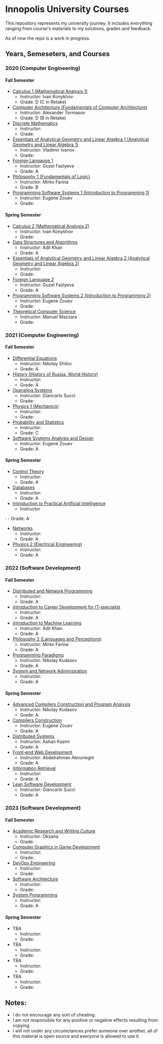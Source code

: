 # Innopolis University Courses
This repository represents  my university journey. It includes everything ranging from course's materials to my solutions, grades and feedback.

As of now the repo is a work in progress. 

## Years, Semeseters, and Courses

### 2020 (Computer Engineering)
#### Fall Semester
- [Calculus 1 (Mathematical Analysis 1)](https://github.com/IVIosab/university/tree/main/calculus-1)
	- Instructor: Ivan Konykhov
	- Grade: D (C in Retake)
- [Computer Architecture (Fundamentals of Computer Architecture)](https://github.com/IVIosab/university/tree/main/computer-architecture)
	- Instructor: Alexander Tormasov
	- Grade: D (B in Retake)
- [Discrete Mathematics](https://github.com/IVIosab/university/tree/main/discrete-mathematics)
	- Instructor:
	- Grade: 
- [Essentials of Analytical Geometry and Linear Algebra 1 (Analytical Geometry and Linear Algebra 1)](https://github.com/IVIosab/university/tree/main/analytical-geometry-and-linear-algebra-1)
	- Instructor: Vladimir Ivanov
	- Grade: 
- [Foreign Langauge 1](https://github.com/IVIosab/university/tree/main/foriegn-language-1)
	- Instructor: Guzel Fazlyeva
	- Grade: A
- [Philosophy 1 (Fundamentals of Logic)](https://github.com/IVIosab/university/tree/main/philosophy-1)
	- Instructor: Mirko Farina
	- Grade: B
- [Programming Software Systems 1 (Introduction to Programming 1)](https://github.com/IVIosab/university/tree/main/programming-software-systems-1)
	- Instructor: Eugene Zouev
	- Grade: 

#### Spring Semester
- [Calculus 2 (Mathematical Analysis 2)](https://github.com/IVIosab/university/tree/main/calculus-2)
	- Instructor: Ivan Konykhov
	- Grade: 
- [Data Structures and Algorithms](https://github.com/IVIosab/university/tree/main/data-structures-and-algorithms)
	- Instructor: Adil Khan
	- Grade: A
- [Essentials of Analytical Geometry and Linear Algebra 2 (Analytical Geometry and Linear Algebra 2)](https://github.com/IVIosab/university/tree/main/analytical-geometry-and-linear-algebra-2)
	- Instructor: 
	- Grade: 
- [Foreign Language 2](https://github.com/IVIosab/university/tree/main/foriegn-language-2)
	- Instructor: Guzel Fazlyeva
	- Grade: A
- [Programming Software Systems 2 (Introduction to Programming 2)](https://github.com/IVIosab/university/tree/main/programming-software-systems-2)
	- Instructor: Eugene Zouev 
	- Grade: 
- [Theoretical Computer Science](https://github.com/IVIosab/university/tree/main/theoritical-computer-science)
	- Instructor: Manuel Mazzara
	- Grade: 

### 2021 (Computer Engineering)
#### Fall Semester
- [Differential Equations](https://github.com/IVIosab/university/tree/main/differential-equations)
	- Instructor: Nikolay Shilov
	- Grade: A
- [History (History of Russia, World History)](https://github.com/IVIosab/university/tree/main/history)
	- Instructor: 
	- Grade: A
- [Operating Systems](https://github.com/IVIosab/university/tree/main/operating-systems)
	- Instructor: Giancarlo Succi
	- Grade: 
- [Physics 1 (Mechanics)](https://github.com/IVIosab/university/tree/main/physics-1)
	- Instructor: 
	- Grade: 
- [Probability and Statistics](https://github.com/IVIosab/university/tree/main/probability-and-statistics)
	- Instructor: 
	- Grade: C
- [Software Systems Analysis and Design](https://github.com/IVIosab/university/tree/main/software-systems-analysis-and-design)
	- Instructor: Eugene Zouev
	- Grade: A

#### Spring Semester
- [Control Theory](https://github.com/IVIosab/university/tree/main/control-theory)
	- Instructor: 
	- Grade: A
- [Databases](https://github.com/IVIosab/university/tree/main/databases)
	- Instructor: 
	- Grade: A
- [Introduction to Practical Artificial Intelligence](https://github.com/IVIosab/university/tree/main/introduction-to-practical-artificial-intelligence)
	- Instructor

: 
	- Grade: A
- [Networks](https://github.com/IVIosab/university/tree/main/networks)
	- Instructor: 
	- Grade: A
- [Physics 2 (Electrical Engineering)](https://github.com/IVIosab/university/tree/main/physics-2)
	- Instructor: 
	- Grade: A

### 2022 (Software Development)
#### Fall Semester
- [Distributed and Network Programming](https://github.com/IVIosab/university/tree/main/distributed-network-programming)
	- Instructor: 
	- Grade: A
- [Introduction to Career Development for IT-specialist](https://github.com/IVIosab/university/tree/main/introducetion-to-career-development-for-IT-specialists)
	- Instructor: 
	- Grade: A
- [Introduction to Machine Learning](https://github.com/IVIosab/university/tree/main/introduction-to-machine-learning)
	- Instructor: Adil Khan
	- Grade: A
- [Philosophy 2 (Languages and Perceptions)](https://github.com/IVIosab/university/tree/main/philosophy-2)
	- Instructor: Mirko Farina
	- Grade: A
- [Programming Paradigms](https://github.com/IVIosab/university/tree/main/programming-paradigms)
	- Instructor: Nikolay Kudasov
	- Grade: A
- [System and Network Administration](https://github.com/IVIosab/university/tree/main/systems-and-network-adminstration)
	- Instructor: 
	- Grade: A

#### Spring Semester
- [Advanced Compilers Construction and Program Analysis](https://github.com/IVIosab/university/tree/main/advanced-compilers-contruction-and-program-analysis)
	- Instructor: Nikolay Kudasov 
	- Grade: A
- [Compilers Construction](https://github.com/IVIosab/university/tree/main/compiler-construction)
	- Instructor: Eugene Zouev
	- Grade: A
- [Distributed Systems](https://github.com/IVIosab/university/tree/main/distributed-systems)
	- Instructor: Ashan Kazmi
	- Grade: A
- [Front-end Web Development](https://github.com/IVIosab/university/tree/main/front-end-web-development)
	- Instructor: Abdelrahman Abounegm
	- Grade: A
- [Information Retrieval](https://github.com/IVIosab/university/tree/main/information-retrieval)
	- Instructor: 
	- Grade: A
- [Lean Software Development](https://github.com/IVIosab/university/tree/main/lean-software-programming)
	- Instructor: Giancarlo Succi
	- Grade: A

### 2023 (Software Development)
#### Fall Semester
- [Academic Research and Writing Culture](https://github.com/IVIosab/university/tree/main/academic-research-writing-culture-1)
	- Instructor: Oksana
	- Grade: 
- [Computer Graphics in Game Development](https://github.com/IVIosab/university/tree/main/computer-graphics-in-game-development)
	- Instructor: 
	- Grade: 
- [DevOps Engineering](https://github.com/IVIosab/university/tree/main/devops-engineering)
	- Instructor: 
	- Grade: 
- [Software Architecture](https://github.com/IVIosab/university/tree/main/software-architecture)
	- Instructor: 
	- Grade: 
- [System Programming](https://github.com/IVIosab/university/tree/main/system-programming)
	- Instructor: 
	- Grade: A

#### Spring Semester
- TBA
	- Instructor: 
	- Grade: 
- TBA 
	- Instructor: 
	- Grade: 
- TBA 
	- Instructor: 
	- Grade: 
- TBA 
	- Instructor: 
	- Grade: 
	
## Notes:
- I do not encourage any sort of cheating.
- I am not responsible for any positive or negative effects resulting from copying.
- I will not under any circumctances prefer someone over another, all of this material is open source and everyone is allowed to use it.
